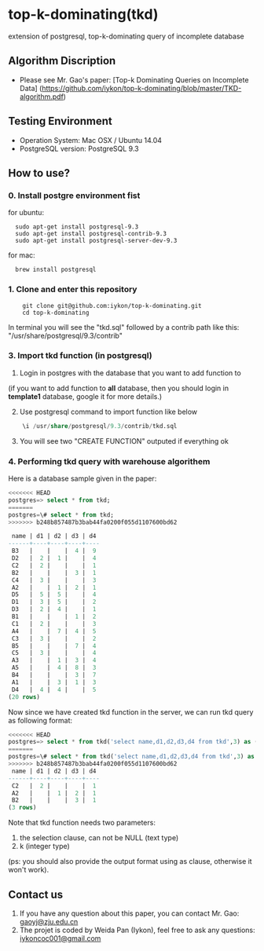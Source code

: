 # top-k-dominating(tkd)
extension of postgresql, top-k-dominating query of incomplete database

## Algorithm Discription
* Please see Mr. Gao's paper: [Top-k Dominating Queries on Incomplete Data] (https://github.com/iykon/top-k-dominating/blob/master/TKD-algorithm.pdf)

## Testing Environment
  * Operation System: Mac OSX / Ubuntu 14.04
  * PostgreSQL version: PostgreSQL 9.3

## How to use?
### 0. Install postgre environment fist

for ubuntu:

~~~terminal
  sudo apt-get install postgresql-9.3
  sudo apt-get install postgresql-contrib-9.3
  sudo apt-get install postgresql-server-dev-9.3
~~~

for mac:

~~~terminal
  brew install postgresql
~~~

### 1. Clone and enter this repository
~~~terminal
    git clone git@github.com:iykon/top-k-dominating.git
    cd top-k-dominating
~~~

In terminal you will see the "tkd.sql" followed by a contrib path like this:
"/usr/share/postgresql/9.3/contrib"

### 3. Import tkd function (in postgresql)

1. Login in postgres with the database that you want to add function to

  (if you want to add function to **all** database, then you should login in **template1** database,
google it for more details.)

2. Use postgresql command to import function like below

~~~sql
    \i /usr/share/postgresql/9.3/contrib/tkd.sql
~~~

3. You will see two "CREATE FUNCTION" outputed if everything ok

### 4. Performing tkd query with warehouse algorithem
Here is a database sample given in the paper:
~~~sql
<<<<<<< HEAD
postgres=> select * from tkd;
=======
postgres=\# select * from tkd;
>>>>>>> b248b857487b3bab44fa0200f055d1107600bd62

 name | d1 | d2 | d3 | d4
------+----+----+----+----
 B3   |    |    |  4 |  9
 D2   |  2 |  1 |    |  4
 C2   |  2 |    |    |  1
 B2   |    |    |  3 |  1
 C4   |  3 |    |    |  3
 A2   |    |  1 |  2 |  1
 D5   |  5 |  5 |    |  4
 D1   |  3 |  5 |    |  2
 D3   |  2 |  4 |    |  1
 B1   |    |    |  1 |  2
 C1   |  2 |    |    |  3
 A4   |    |  7 |  4 |  5
 C3   |  3 |    |    |  2
 B5   |    |    |  7 |  4
 C5   |  3 |    |    |  4
 A3   |    |  1 |  3 |  4
 A5   |    |  4 |  8 |  3
 B4   |    |    |  3 |  7
 A1   |    |  3 |  1 |  3
 D4   |  4 |  4 |    |  5
(20 rows)
~~~

Now since we have created tkd function in the server, we can run tkd query as following format:
~~~sql
<<<<<<< HEAD
postgres=> select * from tkd('select name,d1,d2,d3,d4 from tkd',3) as (name text,d1 int, d2 int, d3 int, d4 int);
=======
postgres=\# select * from tkd('select name,d1,d2,d3,d4 from tkd',3) as (name text,d1 int, d2 int, d3 int, d4 int);
>>>>>>> b248b857487b3bab44fa0200f055d1107600bd62
 name | d1 | d2 | d3 | d4
------+----+----+----+----
 C2   |  2 |    |    |  1
 A2   |    |  1 |  2 |  1
 B2   |    |    |  3 |  1
(3 rows)

~~~

Note that tkd function needs two parameters:

1. the selection clause, can not be NULL (text type)
2. k (integer type)

(ps: you should also provide the output format using as clause, otherwise it won't work).

## Contact us
1. If you have any question about this paper, you can contact Mr. Gao: gaoyj@zju.edu.cn
2. The projet is coded by Weida Pan (Iykon), feel free to ask any questions: iykoncoc001@gmail.com
